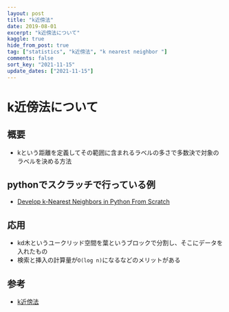 ```yaml
---
layout: post
title: "k近傍法"
date: 2019-08-01
excerpt: "k近傍法について"
kaggle: true
hide_from_post: true
tag: ["statistics", "k近傍法", "k nearest neighbor "]
comments: false
sort_key: "2021-11-15"
update_dates: ["2021-11-15"]
---
```


# k近傍法について

## 概要
 - kという距離を定義してその範囲に含まれるラベルの多さで多数決で対象のラベルを決める方法

## pythonでスクラッチで行っている例
 - [Develop k-Nearest Neighbors in Python From Scratch](https://machinelearningmastery.com/tutorial-to-implement-k-nearest-neighbors-in-python-from-scratch/)

## 応用
 - kd木というユークリッド空間を葉というブロックで分割し、そこにデータを入れたもの
 - 検索と挿入の計算量が`O(log n)`になるなどのメリットがある

## 参考
 - [k近傍法](https://ja.wikipedia.org/wiki/K%E8%BF%91%E5%82%8D%E6%B3%95)
